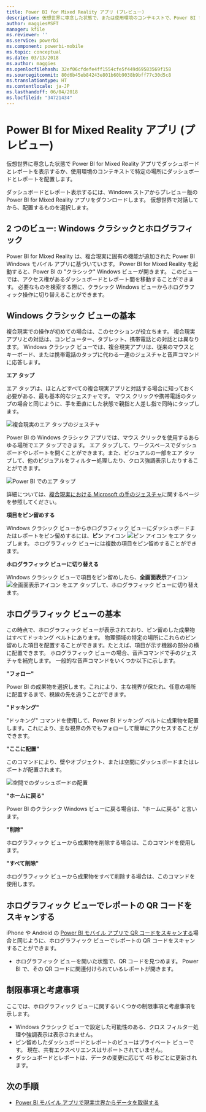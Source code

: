 ```yaml
---
title: Power BI for Mixed Reality アプリ (プレビュー)
description: 仮想世界に専念した状態で、または使用環境のコンテキストで、Power BI for Mixed Reality アプリでダッシュボードとレポートを表示します。
author: maggiesMSFT
manager: kfile
ms.reviewer: ''
ms.service: powerbi
ms.component: powerbi-mobile
ms.topic: conceptual
ms.date: 03/13/2018
ms.author: maggies
ms.openlocfilehash: 32ef06cfdefe4ff1554cfe5f449d69583569f158
ms.sourcegitcommit: 80d6b45eb84243e801b60b9038b9bff77c30d5c8
ms.translationtype: HT
ms.contentlocale: ja-JP
ms.lasthandoff: 06/04/2018
ms.locfileid: "34721434"
---
```

# <a name="power-bi-for-mixed-reality-app-preview"></a>Power BI for Mixed Reality アプリ (プレビュー)
仮想世界に専念した状態で Power BI for Mixed Reality アプリでダッシュボードとレポートを表示するか、使用環境のコンテキストで特定の場所にダッシュボードとレポートを配置します。 

ダッシュボードとレポート表示するには、Windows ストアからプレビュー版の Power BI for Mixed Reality アプリをダウンロードします。 仮想世界で対話してから、配置するものを選択します。 

## <a name="two-views-windows-classic-and-holographic"></a>2 つのビュー: Windows クラシックとホログラフィック

Power BI for Mixed Reality は、複合現実に固有の機能が追加された Power BI Windows モバイル アプリに基づいています。 Power BI for Mixed Reality を起動すると、Power BI の "クラシック" Windows ビューが開きます。 このビューでは、アクセス権があるダッシュボードとレポート間を移動することができます。 必要なものを検索する際に、クラシック Windows ビューからホログラフィック操作に切り替えることができます。 


## <a name="windows-classic-view-basics"></a>Windows クラシック ビューの基本

複合現実での操作が初めての場合は、このセクションが役立ちます。 複合現実アプリとの対話は、コンピューター、タブレット、携帯電話との対話とは異なります。 Windows クラシック ビューでは、複合現実アプリは、従来のマウスとキーボード、または携帯電話のタップに代わる一連のジェスチャと音声コマンドに応答します。 

**エア タップ**

エア タップは、ほとんどすべての複合現実アプリと対話する場合に知っておく必要がある、最も基本的なジェスチャです。 マウス クリックや携帯電話のタップの場合と同じように、手を垂直にした状態で親指と人差し指で同時にタップします。  

![複合現実のエア タップのジェスチャ](media/mobile-mixed-reality-app/power-bi-hololens-airtap.png)

Power BI の Windows クラシック アプリでは、マウス クリックを使用するあらゆる場所でエア タップできます。 エア タップして、ワークスペースでダッシュボードやレポートを開くことができます。また、ビジュアルの一部をエア タップして、他のビジュアルをフィルター処理したり、クロス強調表示したりすることができます。

![Power BI でのエア タップ](media/mobile-mixed-reality-app/power-bi-hololens-airtap-hand.png) 

詳細については、[複合現実における Microsoft の手のジェスチャ](https://developer.microsoft.com/windows/mixed-reality/gestures)に関するページを参照してください。

**項目をピン留めする** 

Windows クラシック ビューからホログラフィック ビューにダッシュボードまたはレポートをピン留めするには、**ピン** アイコン ![ピン アイコン](media/mobile-mixed-reality-app/power-bi-hololens-pin.png) をエア タップします。 ホログラフィック ビューには複数の項目をピン留めすることができます。 

**ホログラフィック ビューに切り替える**

Windows クラシック ビューで項目をピン留めしたら、**全画面表示**アイコン ![全画面表示アイコン](media/mobile-mixed-reality-app/power-bi-hololens-fullscreen.png) をエア タップして、ホログラフィック ビューに切り替えます。 


## <a name="holographic-view-basics"></a>ホログラフィック ビューの基本

この時点で、ホログラフィック ビューが表示されており、ピン留めした成果物はすべてドッキング ベルトにあります。 物理領域の特定の場所にこれらのピン留めした項目を配置することができます。たとえば、項目が示す機器の部分の横に配置できます。 ホログラフィック ビューの場合、音声コマンドで手のジェスチャを補完します。 一般的な音声コマンドをいくつか以下に示します。

**"フォロー"** 

Power BI の成果物を選択します。これにより、主な視界が保たれ、任意の場所に配置するまで、視線の先を追うことができます。

**"ドッキング"** 

"ドッキング" コマンドを使用して、Power BI ドッキング ベルトに成果物を配置します。これにより、主な視界の外でもフォローして簡単にアクセスすることができます。

**"ここに配置"**

このコマンドにより、壁やオブジェクト、または空間にダッシュボードまたはレポートが配置されます。

![空間でのダッシュボードの配置](media/mobile-mixed-reality-app/power-bi-hololens-place-visuals.png)

**"ホームに戻る"**

Power BI のクラシック Windows ビューに戻る場合は、"ホームに戻る" と言います。 

**"削除"**

ホログラフィック ビューから成果物を削除する場合は、このコマンドを使用します。

**"すべて削除"** 

ホログラフィック ビューから成果物をすべて削除する場合は、このコマンドを使用します。


## <a name="scan-a-report-qr-code-in-holographic-view"></a>ホログラフィック ビューでレポートの QR コードをスキャンする

iPhone や Android の [Power BI モバイル アプリで QR コードをスキャンする](mobile-apps-qr-code.md)場合と同じように、ホログラフィック ビューでレポートの QR コードをスキャンすることができます。

- ホログラフィック ビューを開いた状態で、QR コードを見つめます。 Power BI で、その QR コードに関連付けられているレポートが開きます。

## <a name="limitations-and-considerations"></a>制限事項と考慮事項

ここでは、ホログラフィック ビューに関するいくつかの制限事項と考慮事項を示します。

- Windows クラシック ビューで設定した可能性のある、クロス フィルター処理や強調表示は表示されません。
- ピン留めしたダッシュボードとレポートのビューはプライベート ビューです。 現在、共有エクスペリエンスはサポートされていません。
- ダッシュボードとレポートは、データの変更に応じて 45 秒ごとに更新されます。


## <a name="next-steps"></a>次の手順

- [Power BI モバイル アプリで現実世界からデータを取得する](mobile-apps-data-in-real-world-context.md)

 




